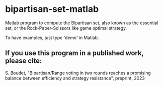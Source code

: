# bipartisan-set-matlab

Matlab program to compute the Bipartisan set, also known as the essential set, or the Rock-Paper-Scissors like game optimal strategy.

To have examples, just type 'demo' in Matlab.


## If you use this program in a published work, please cite:

S. Boudet, "Bipartisan/Range voting in two rounds reaches a promising balance between efficiency and strategy resistance", preprint, 2023
